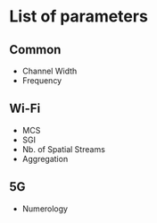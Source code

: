 # List of parameters

## Common
- Channel Width
- Frequency

## Wi-Fi
- MCS
- SGI
- Nb. of Spatial Streams
- Aggregation

## 5G
- Numerology